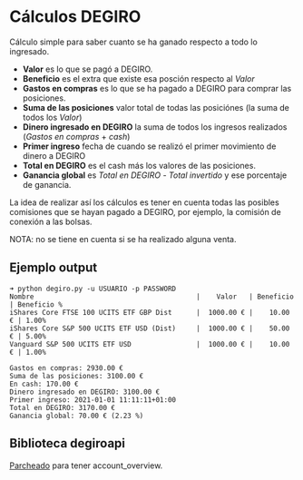 # Cálculos DEGIRO
Cálculo simple para saber cuanto se ha ganado respecto a todo lo ingresado.

* **Valor** es lo que se pagó a DEGIRO.
* **Beneficio** es el extra que existe esa posción respecto al _Valor_
* **Gastos en compras** es lo que se ha pagado a DEGIRO para comprar las posiciones.
* **Suma de las posiciones** valor total de todas las posiciónes (la suma de todos los _Valor_)
* **Dinero ingresado en DEGIRO** la suma de todos los ingresos realizados (_Gastos en compras_ + _cash_)
* **Primer ingreso** fecha de cuando se realizó el primer movimiento de dinero a DEGIRO
* **Total en DEGIRO** es el cash más los valores de las posiciones.
* **Ganancia global** es _Total en DEGIRO_ - _Total invertido_ y ese porcentaje de ganancia.

La idea de realizar así los cálculos es tener en cuenta todas las posibles comisiones que se hayan pagado a DEGIRO,
por ejemplo, la comisión de conexión a las bolsas.

NOTA: no se tiene en cuenta si se ha realizado alguna venta.

## Ejemplo output
```
➜ python degiro.py -u USUARIO -p PASSWORD
Nombre                                        |    Valor   | Beneficio  | Beneficio %
iShares Core FTSE 100 UCITS ETF GBP Dist      |  1000.00 € |    10.00 € | 1.00%
iShares Core S&P 500 UCITS ETF USD (Dist)     |  1000.00 € |    50.00 € | 5.00%
Vanguard S&P 500 UCITS ETF USD                |  1000.00 € |    10.00 € | 1.00%

Gastos en compras: 2930.00 €
Suma de las posiciones: 3100.00 €
En cash: 170.00 €
Dinero ingresado en DEGIRO: 3100.00 €
Primer ingreso: 2021-01-01 11:11:11+01:00
Total en DEGIRO: 3170.00 €
Ganancia global: 70.00 € (2.23 %)
```
## Biblioteca degiroapi
[Parcheado](https://github.com/lolokraus/DegiroAPI/pull/16/files) para tener account_overview.
